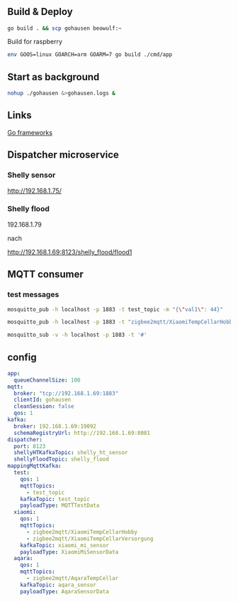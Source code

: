 #

## Build & Deploy

```bash
go build . && scp gohausen beowulf:~ 
```

Build for raspberry
```bash
env GOOS=linux GOARCH=arm GOARM=7 go build ./cmd/app
```

## Start as background

```bash
nohup ./gohausen &>gohausen.logs &
```

## Links

[Go frameworks](https://github.com/mingrammer/go-web-framework-stars)


## Dispatcher microservice

### Shelly sensor

http://192.168.1.75/

### Shelly flood

192.168.1.79

nach

http://192.168.1.69:8123/shelly_flood/flood1

## MQTT consumer

### test messages

```bash
mosquitto_pub -h localhost -p 1883 -t test_topic -m "{\"val1\": 44}"

mosquitto_pub -h localhost -p 1883 -t "zigbee2mqtt/XiaomiTempCellarHobby" -m "{\"battery\":50,\"humidity\":53.9,\"linkquality\":61,\"power_outage_count\":17,\"temperature\":20.83,\"voltage\":3025}"
```

```bash
mosquitto_sub -v -h localhost -p 1883 -t '#'
```


## config

```yaml
app:
  queueChannelSize: 100
mqtt:
  broker: "tcp://192.168.1.69:1883"
  clientId: gohausen
  cleanSession: false
  qos: 1
kafka:
  broker: 192.168.1.69:19092
  schemaRegistryUrl: http://192.168.1.69:8081
dispatcher:
  port: 8123
  shellyHTKafkaTopic: shelly_ht_sensor
  shellyFloodTopic: shelly_flood
mappingMqttKafka:
  test:
    qos: 1
    mqttTopics:
      - test_topic
    kafkaTopic: test_topic
    payloadType: MQTTTestData
  xiaomi:
    qos: 1
    mqttTopics:
      - zigbee2mqtt/XiaomiTempCellarHobby
      - zigbee2mqtt/XiaomiTempCellarVersorgung
    kafkaTopic: xiaomi_mi_sensor
    payloadType: XiaomiMiSensorData
  aqara:
    qos: 1
    mqttTopics:
      - zigbee2mqtt/AqaraTempCellar
    kafkaTopic: aqara_sensor
    payloadType: AqaraSensorData

```